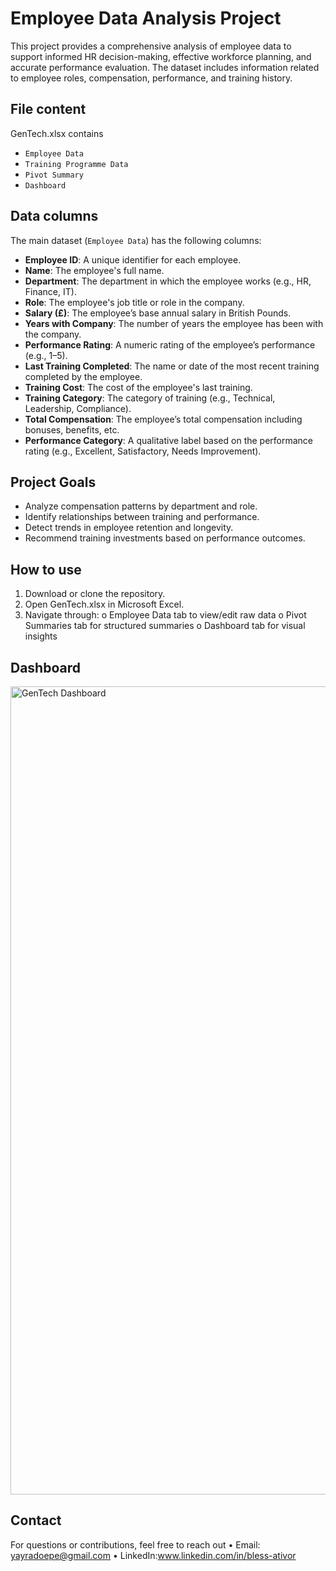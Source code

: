 # Employee Data Analysis Project

This project provides a comprehensive analysis of employee data to support informed HR decision-making, effective workforce planning, and accurate performance evaluation. The dataset includes information related to employee roles, compensation, performance, and training history.

## File content 
GenTech.xlsx contains
-	`Employee Data`
-	`Training Programme Data`
-	`Pivot Summary`
-	`Dashboard`

## Data columns
The main dataset (`Employee Data`) has the following columns:

- **Employee ID**: A unique identifier for each employee.
- **Name**: The employee's full name.
- **Department**: The department in which the employee works (e.g., HR, Finance, IT).
- **Role**: The employee's job title or role in the company.
- **Salary (£)**: The employee’s base annual salary in British Pounds.
- **Years with Company**: The number of years the employee has been with the company.
- **Performance Rating**: A numeric rating of the employee’s performance (e.g., 1–5).
- **Last Training Completed**: The name or date of the most recent training completed by the employee.
- **Training Cost**: The cost of the employee's last training.
- **Training Category**: The category of training (e.g., Technical, Leadership, Compliance).
- **Total Compensation**: The employee’s total compensation including bonuses, benefits, etc.
- **Performance Category**: A qualitative label based on the performance rating (e.g., Excellent, Satisfactory, Needs Improvement).

## Project Goals

- Analyze compensation patterns by department and role.
- Identify relationships between training and performance.
- Detect trends in employee retention and longevity.
- Recommend training investments based on performance outcomes.

## How to use
1.	Download or clone the repository.
2.	Open GenTech.xlsx in Microsoft Excel.
3.	Navigate through:
o	Employee Data tab to view/edit raw data
o	Pivot Summaries tab for structured summaries
o	Dashboard tab for visual insights

## Dashboard
<img width="1278" height="1293" alt="GenTech Dashboard" src="https://github.com/user-attachments/assets/6dc16083-cee2-4432-a8ea-37bcc7b75a78" />

## Contact
For questions or contributions, feel free to reach out
•	Email: yayradoepe@gmail.com
•	LinkedIn:www.linkedin.com/in/bless-ativor
